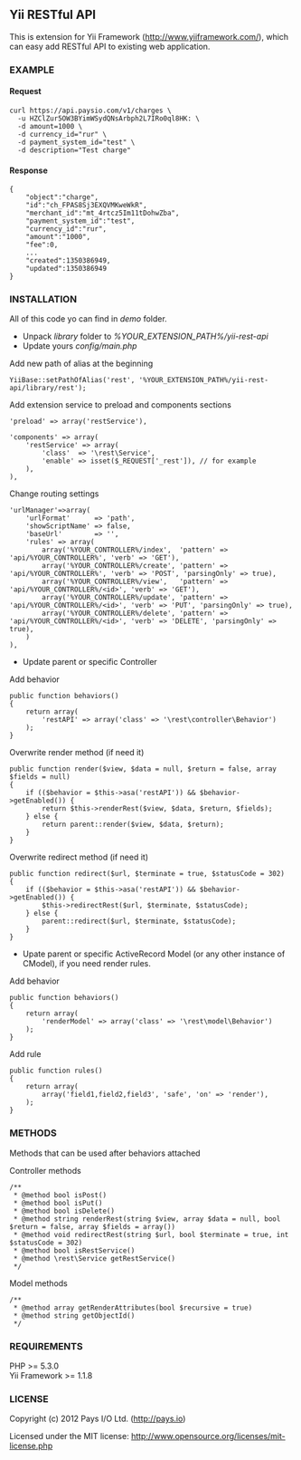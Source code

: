 ## Yii RESTful API

This is extension for Yii Framework (http://www.yiiframework.com/), which can easy add RESTful API to existing web application.

### EXAMPLE
#### Request
    curl https://api.paysio.com/v1/charges \
      -u HZClZur5OW3BYimWSydQNsArbph2L7IRo0ql8HK: \
      -d amount=1000 \
      -d currency_id="rur" \
      -d payment_system_id="test" \
      -d description="Test charge"
#### Response
    {
        "object":"charge",
        "id":"ch_FPAS8Sj3EXQVMKweWkR",
        "merchant_id":"mt_4rtcz5Im11tDohwZba",
        "payment_system_id":"test",
        "currency_id":"rur",
        "amount":"1000",
        "fee":0,
        ...
        "created":1350386949,
        "updated":1350386949
    }

### INSTALLATION

All of this code yo can find in *demo* folder.

- Unpack *library* folder to *%YOUR_EXTENSION_PATH%/yii-rest-api*
- Update yours *config/main.php*

Add new path of alias at the beginning

    YiiBase::setPathOfAlias('rest', '%YOUR_EXTENSION_PATH%/yii-rest-api/library/rest');

Add extension service to preload and components sections

    'preload' => array('restService'),  

    'components' => array(  
        'restService' => array(  
            'class'  => '\rest\Service',  
            'enable' => isset($_REQUEST['_rest']), // for example  
        ),  
    ),

Change routing settings

    'urlManager'=>array(
        'urlFormat'      => 'path',
        'showScriptName' => false,
        'baseUrl'        => '',
        'rules' => array(
            array('%YOUR_CONTROLLER%/index',  'pattern' => 'api/%YOUR_CONTROLLER%', 'verb' => 'GET'),
            array('%YOUR_CONTROLLER%/create', 'pattern' => 'api/%YOUR_CONTROLLER%', 'verb' => 'POST', 'parsingOnly' => true),
            array('%YOUR_CONTROLLER%/view',   'pattern' => 'api/%YOUR_CONTROLLER%/<id>', 'verb' => 'GET'),
            array('%YOUR_CONTROLLER%/update', 'pattern' => 'api/%YOUR_CONTROLLER%/<id>', 'verb' => 'PUT', 'parsingOnly' => true),
            array('%YOUR_CONTROLLER%/delete', 'pattern' => 'api/%YOUR_CONTROLLER%/<id>', 'verb' => 'DELETE', 'parsingOnly' => true),
        )
    ),

- Update parent or specific Controller

Add behavior

    public function behaviors()
    {
        return array(
            'restAPI' => array('class' => '\rest\controller\Behavior')
        );
    }

Overwrite render method (if need it)

    public function render($view, $data = null, $return = false, array $fields = null)
    {
        if (($behavior = $this->asa('restAPI')) && $behavior->getEnabled()) {
            return $this->renderRest($view, $data, $return, $fields);
        } else {
            return parent::render($view, $data, $return);
        }
    }

Overwrite redirect method (if need it)

    public function redirect($url, $terminate = true, $statusCode = 302)
    {
        if (($behavior = $this->asa('restAPI')) && $behavior->getEnabled()) {
            $this->redirectRest($url, $terminate, $statusCode);
        } else {
            parent::redirect($url, $terminate, $statusCode);
        }
    }

- Upate parent or specific ActiveRecord Model (or any other instance of CModel), if you need render rules.

Add behavior

    public function behaviors()
    {
        return array(
            'renderModel' => array('class' => '\rest\model\Behavior')
        );
    }

Add rule

    public function rules()
    {
        return array(            
            array('field1,field2,field3', 'safe', 'on' => 'render'),
        );
    }

### METHODS

Methods that can be used after behaviors attached

Controller methods

    /**
     * @method bool isPost()
     * @method bool isPut()
     * @method bool isDelete()
     * @method string renderRest(string $view, array $data = null, bool $return = false, array $fields = array())
     * @method void redirectRest(string $url, bool $terminate = true, int $statusCode = 302)
     * @method bool isRestService()
     * @method \rest\Service getRestService()
     */

Model methods

    /**
     * @method array getRenderAttributes(bool $recursive = true)
     * @method string getObjectId()
     */

### REQUIREMENTS

PHP >= 5.3.0  
Yii Framework >= 1.1.8

### LICENSE

Copyright (c) 2012 Pays I/O Ltd. (http://pays.io)

Licensed under the MIT license: http://www.opensource.org/licenses/mit-license.php

